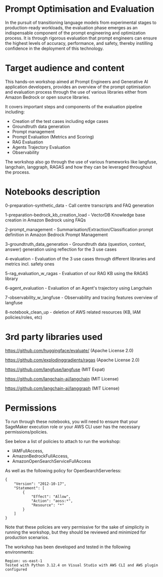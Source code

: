 # Prompt Optimisation and Evaluation

In the pursuit of transitioning language models from experimental stages to production-ready workloads, the evaluation phase emerges as an indispensable component of the prompt engineering and optimization process. It is through rigorous evaluation that prompt engineers can ensure the highest levels of accuracy, performance, and safety, thereby instilling confidence in the deployment of this technology.

# Target audience and content

This hands-on workshop aimed at Prompt Engineers and Generative AI application developers, provides an overview of the prompt optimisation and evaluation process through the use of various libraries either from Amazon Bedrock or open source libraries.

It covers important steps and components of the evaluation pipeline including:
- Creation of the test cases including edge cases
- Groundtruth data generation
- Prompt management
- Prompt Evaluation (Metrics and Scoring)
- RAG Evaluation
- Agents Trajectory Evaluation
- Observability

The workshop also go through the use of various frameworks like langfuse, langchain, langgraph, RAGAS and how they can be leveraged throughout the process.

# Notebooks description

0-preparation-synthetic_data - Call centre transcripts and FAQ generation

1-preparation-bedrock_kb_creation_load - VectorDB Knowledge base creation in Amazon Bedrock using FAQs

2-prompt_management - Summarisation/Extraction/Classification prompt definition in Amazon Bedrock Prompt Management

3-groundtruth_data_generation - Groundtruth data (question, context, answer) generation using reflection for the 3 use cases

4-evaluation - Evaluation of the 3 use cases through different libraries and metrics incl. safety ones

5-rag_evaluation_w_ragas - Evaluation of our RAG KB using the RAGAS library

6-agent_evaluation - Evaluation of an Agent's trajectory using Langchain

7-observability_w_langfuse - Observability and tracing features overview of langfuse

8-notebook_clean_up - deletion of AWS related resources (KB, IAM policies/roles, etc)

# 3rd party libraries used

https://github.com/huggingface/evaluate/ (Apache License 2.0)

https://github.com/explodinggradients/ragas  (Apache License 2.0)

https://github.com/langfuse/langfuse (MIT Expat)

https://github.com/langchain-ai/langchain (MIT License)

https://github.com/langchain-ai/langgraph (MIT License)

# Permissions

To run through these notebooks, you will need to ensure that your SageMaker execution role or your AWS CLI user has the necessary permissions/policies. 

See below a list of policies to attach to run the workshop: 
- IAMFullAccess, 
- AmazonBedrockFullAccess, 
- AmazonOpenSearchServiceFullAccess

As well as the following policy for OpenSearchServerless:

    {
        "Version": "2012-10-17",
        "Statement": [
            {
                "Effect": "Allow",
                "Action": "aoss:*",
                "Resource": "*"
            }
        ]
    }

Note that these policies are very permissive for the sake of simplicity in running the workshop, but they should be reviewed and minimized for production scenarios.

The workshop has been developed and tested in the following environments:

    Region: us-east-1
    Tested with Python 3.12.4 on Visual Studio with AWS CLI and AWS plugin configured